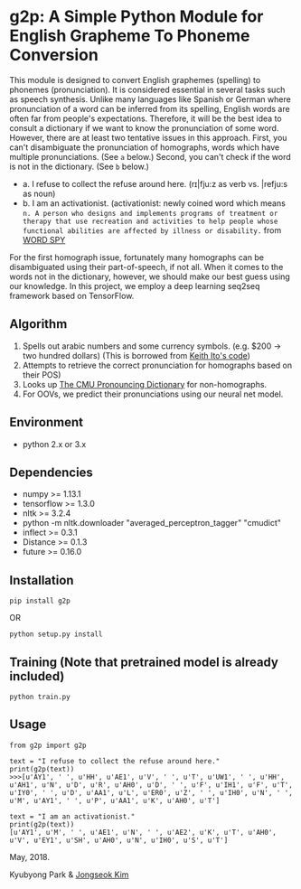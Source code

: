# g2p: A Simple Python Module for English Grapheme To Phoneme Conversion

This module is designed to convert English graphemes (spelling) to phonemes (pronunciation).
It is considered essential in several tasks such as speech synthesis.
Unlike many languages like Spanish or German where pronunciation of a word can be inferred from its spelling,
English words are often far from people's expectations.
Therefore, it will be the best idea to consult a dictionary if we want to know the pronunciation of some word.
However, there are at least two tentative issues in this approach.
First, you can't disambiguate the pronunciation of homographs, words which have multiple pronunciations. (See `a` below.)
Second, you can't check if the word is not in the dictionary. (See `b` below.)

* a. I refuse to collect the refuse around here. (rɪ|fju:z as verb vs. |refju:s as noun)
* b. I am an activationist. (activationist: newly coined word which means `n. A person who designs and implements programs of treatment or therapy that use recreation and activities to help people whose functional abilities are affected by illness or disability.`
from [WORD SPY](https://wordspy.com/index.php?word=activationist])

For the first homograph issue, fortunately many homographs can be disambiguated using their part-of-speech, if not all.
When it comes to the words not in the dictionary, however, we should make our best guess using our knowledge.
In this project, we employ a deep learning seq2seq framework based on TensorFlow.

## Algorithm

1. Spells out arabic numbers and some currency symbols. (e.g. $200 -> two hundred dollars) (This is borrowed from [Keith Ito's code](https://github.com/keithito/tacotron/blob/master/text/numbers.py))
2. Attempts to retrieve the correct pronunciation for homographs based on their POS)
3. Looks up [The CMU Pronouncing Dictionary](http://www.speech.cs.cmu.edu/cgi-bin/cmudict) for non-homographs.
4. For OOVs, we predict their pronunciations using our neural net model.

## Environment

* python 2.x or 3.x

## Dependencies

* numpy >= 1.13.1
* tensorflow >= 1.3.0
* nltk >= 3.2.4
* python -m nltk.downloader "averaged_perceptron_tagger" "cmudict"
* inflect >= 0.3.1
* Distance >= 0.1.3
* future >= 0.16.0

## Installation

    pip install g2p
OR

    python setup.py install


## Training (Note that pretrained model is already included)

    python train.py

## Usage

    from g2p import g2p

    text = "I refuse to collect the refuse around here."
    print(g2p(text))
    >>>[u'AY1', ' ', u'HH', u'AE1', u'V', ' ', u'T', u'UW1', ' ', u'HH', u'AH1', u'N', u'D', u'R', u'AH0', u'D', ' ', u'F', u'IH1', u'F', u'T', u'IY0', ' ', u'D', u'AA1', u'L', u'ER0', u'Z', ' ', u'IH0', u'N', ' ', u'M', u'AY1', ' ', u'P', u'AA1', u'K', u'AH0', u'T']

    text = "I am an activationist."
    print(g2p(text))
    [u'AY1', u'M', ' ', u'AE1', u'N', ' ', u'AE2', u'K', u'T', u'AH0', u'V', u'EY1', u'SH', u'AH0', u'N', u'IH0', u'S', u'T']

May, 2018.

Kyubyong Park & [Jongseok Kim](https://github.com/ozmig77)

